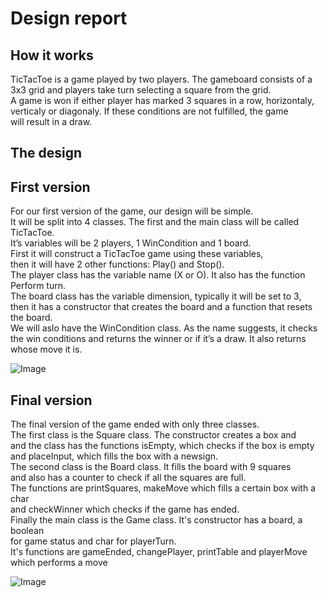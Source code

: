 Design report
=======
## How it works
TicTacToe is a game played by two players. The gameboard consists of a  
3x3 grid and players take turn selecting a square from the grid.  
A game is won if either player has marked 3 squares in a row, horizontaly,  
verticaly or diagonaly. If these conditions are not fulfilled, the game  
will result in a draw.

## The design
## First version
For our first version of the game, our design will be simple.  
It will be split into 4 classes. The first and the main class will be called TicTacToe.  
It’s variables will be 2 players, 1 WinCondition and 1 board.  
First it will construct a TicTacToe game using these variables,  
then it will have 2 other functions: Play() and Stop().  
The player class has the variable name (X or O). It also has the function Perform turn.  
The board class has the variable dimension, typically it will be set to 3,  
then it has a constructor that creates the board and a function that resets the board.  
We will aslo have the WinCondition class. As the name suggests, it checks  
the win conditions and returns the winner or if it’s a draw. It also returns whose move it is.

![Image](https://image.ibb.co/i8jGbV/Tic-Tac-Toe.png "class diagram1")

## Final version
The final version of the game ended with only three classes.  
The first class is the Square class. The constructor creates a box and  
and the class has the functions isEmpty, which checks if the box is empty  
and placeInput, which fills the box with a newsign.  
The second class is the Board class. It fills the board with 9 squares  
and also has a counter to check if all the squares are full.  
The functions are printSquares, makeMove which fills a certain box with a char  
and checkWinner which checks if the game has ended.  
Finally the main class is the Game class. It's constructor has a board, a boolean  
for game status and char for playerTurn.  
It's functions are gameEnded, changePlayer, printTable and playerMove which performs a move  

![Image](https://image.ibb.co/b6Kyaq/Untitled-Diagram.png "class diagram2")
